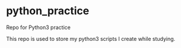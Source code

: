 # python_practice
Repo for Python3 practice

This repo is used to store my python3 scripts I create while studying.
